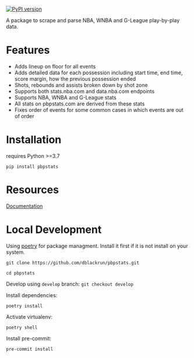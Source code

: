 [![PyPI version](https://badge.fury.io/py/pbpstats.svg)](https://badge.fury.io/py/pbpstats)

A package to scrape and parse NBA, WNBA and G-League play-by-play data.

# Features
* Adds lineup on floor for all events
* Adds detailed data for each possession including start time, end time, score margin, how the previous possession ended
* Shots, rebounds and assists broken down by shot zone
* Supports both stats.nba.com and data.nba.com endpoints
* Supports NBA, WNBA and G-League stats
* All stats on pbpstats.com are derived from these stats
* Fixes order of events for some common cases in which events are out of order

# Installation
requires Python >=3.7
```
pip install pbpstats
```

# Resources
[Documentation](https://pbpstats.readthedocs.io/en/latest/)

# Local Development
Using [poetry](https://python-poetry.org/) for package managment. Install it first if it is not install on your system.

`git clone https://github.com/dblackrun/pbpstats.git`

`cd pbpstats`

Develop using `develop` branch:
`git checkout develop`

Install dependencies:

`poetry install`

Activate virtualenv:

`poetry shell`

Install pre-commit:

`pre-commit install`